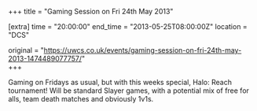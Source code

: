 +++
title = "Gaming Session on Fri 24th May 2013"

[extra]
time = "20:00:00"
end_time = "2013-05-25T08:00:00Z"
location = "DCS"

original = "https://uwcs.co.uk/events/gaming-session-on-fri-24th-may-2013-1474489077757/"    
+++

Gaming on Fridays as usual, but with this weeks special, Halo: Reach tournament\! Will be standard Slayer games, with a potential mix of free for alls, team death matches and obviously 1v1s.

